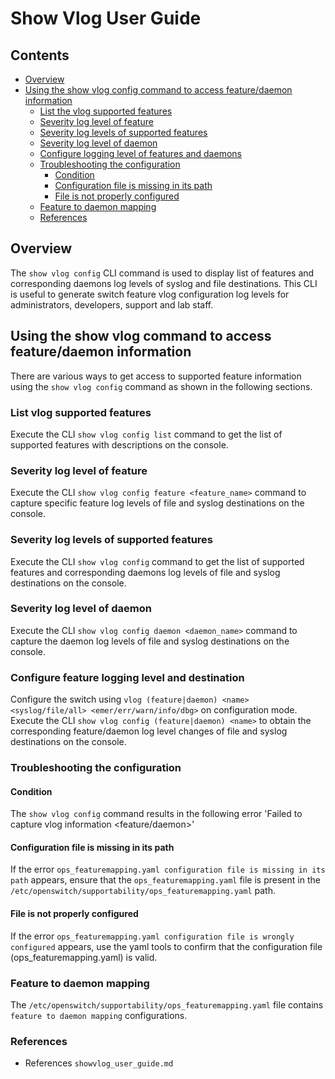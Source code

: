 # Show Vlog User Guide

## Contents

- [Overview](#overview)
- [Using the show vlog config command to access feature/daemon information](#using-the-show-vlog-command-to-access-feature-daemon-information)
    - [List the vlog supported features](#list-vlog-supported-features)
    - [Severity log level  of feature](#severity-log-level-of-feature)
    - [Severity log levels of supported features](#severit-log-levels-of-supported-features)
    - [Severity log level of daemon](#log-level-severity-of-daemon)
    - [Configure logging level of features and daemons](#configure-logging-level-of-features-and-daemons)
    - [Troubleshooting the configuration](#troubleshooting-the-configuration)
         - [Condition](#condition)
         - [Configuration file is missing in its path](#configuration-file-is-missing-in-its-path)
         - [File is not properly configured](#file-is-not-properly-configured)
    - [Feature to daemon mapping](#feature-to-daemon-mapping)
	- [References](#references)

## Overview

The `show vlog config` CLI command is used to display list of features and corresponding daemons log levels of syslog and file destinations. This CLI is useful to generate switch feature vlog configuration log levels for administrators, developers, support and lab staff.

## Using the show vlog command to access feature/daemon information

There are various ways to get access to supported feature information using the `show vlog config` command as shown in the following sections.

### List vlog supported features
Execute the CLI `show vlog config list` command to get the list of supported features with descriptions on the console.

### Severity log level  of feature
Execute the CLI `show vlog config feature <feature_name>` command to capture specific feature log levels of file and syslog destinations on the console.

### Severity log levels of supported features
Execute the CLI `show vlog config` command to get the list of supported features and corresponding daemons log levels of file and syslog destinations on the console.

### Severity log level of daemon
Execute the CLI `show vlog config daemon <daemon_name>` command to capture the daemon log levels of file and syslog destinations on the console.

### Configure feature logging level and destination
Configure the switch using
`vlog (feature|daemon) <name> <syslog/file/all> <emer/err/warn/info/dbg>` on configuration mode.
Execute the CLI `show vlog config (feature|daemon) <name>` to obtain the corresponding feature/daemon log level changes of file and syslog destinations on the console.

### Troubleshooting the configuration

#### Condition
The `show vlog config` command results in the following error
'Failed to capture vlog information <feature/daemon>'

#### Configuration file is missing in its path
If the error `ops_featuremapping.yaml configuration file is missing in its path` appears, ensure that the `ops_featuremapping.yaml` file is present in the `/etc/openswitch/supportability/ops_featuremapping.yaml` path.

#### File is not properly configured
If the error `ops_featuremapping.yaml configuration file is wrongly configured` appears,
use the yaml tools to confirm that the configuration file (ops_featuremapping.yaml) is valid.

### Feature to daemon mapping
The `/etc/openswitch/supportability/ops_featuremapping.yaml` file contains `feature to daemon mapping` configurations.

### References
* References `showvlog_user_guide.md`